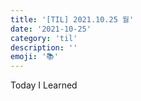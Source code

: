 ```yaml
---
title: '[TIL] 2021.10.25 월'
date: '2021-10-25'
category: 'til'
description: ''
emoji: '📚'
---
```


Today I Learned
